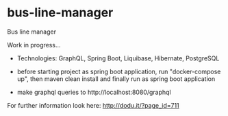 # bus-line-manager
Bus line manager

Work in progress...

-  Technologies: GraphQL, Spring Boot, Liquibase, Hibernate, PostgreSQL

- before starting project as spring boot application, run "docker-compose up", then maven clean install and finally run as spring boot application

- make graphql queries to http://localhost:8080/graphql

For further information look here: http://dodu.it/?page_id=711
